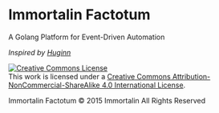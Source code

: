 # Immortalin Factotum
A Golang Platform for Event-Driven Automation




*Inspired by [Huginn](https://github.com/cantino/huginn)*


<a rel="license" href="http://creativecommons.org/licenses/by-nc-sa/4.0/"><img alt="Creative Commons License" style="border-width:0" src="https://i.creativecommons.org/l/by-nc-sa/4.0/88x31.png" /></a><br />This work is licensed under a <a rel="license" href="http://creativecommons.org/licenses/by-nc-sa/4.0/">Creative Commons Attribution-NonCommercial-ShareAlike 4.0 International License</a>.

Immortalin Factotum © 2015 Immortalin All Rights Reserved
